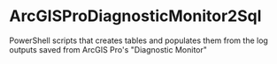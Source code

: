 # ArcGISProDiagnosticMonitor2Sql
PowerShell scripts that creates tables and populates them from the log outputs saved from ArcGIS Pro's "Diagnostic Monitor"
